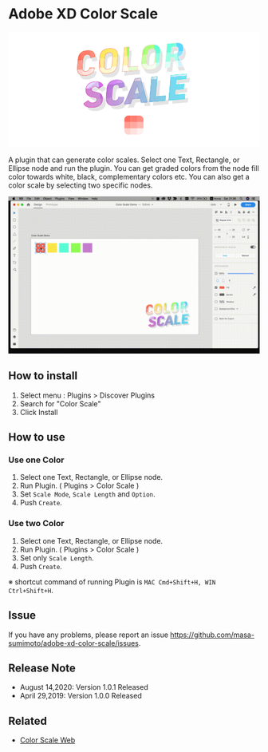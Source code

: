 # Adobe XD Color Scale

![mainvisual](https://github.com/masa-sumimoto/adobe-xd-color-scale/blob/main/assets/images/mainvisual.png)

A plugin that can generate color scales. Select one Text, Rectangle, or Ellipse node and run the plugin. You can get graded colors from the node fill color towards white, black, complementary colors etc. You can also get a color scale by selecting two specific nodes.

![operation-example](https://github.com/masa-sumimoto/adobe-xd-color-scale/blob/main/assets/images/operation-example.gif)

## How to install

1. Select menu : Plugins > Discover Plugins
2. Search for "Color Scale"
3. Click Install

## How to use

### Use one Color

1. Select one Text, Rectangle, or Ellipse node.
2. Run Plugin. ( Plugins > Color Scale )
3. Set `Scale Mode`, `Scale Length` and `Option`.
4. Push `Create`.

### Use two Color

1. Select one Text, Rectangle, or Ellipse node.
2. Run Plugin. ( Plugins > Color Scale )
3. Set only `Scale Length`.
4. Push `Create`.

※ shortcut command of running Plugin is `MAC Cmd+Shift+H, WIN Ctrl+Shift+H`.

## Issue

If you have any problems, please report an issue https://github.com/masa-sumimoto/adobe-xd-color-scale/issues.

## Release Note

- August 14,2020: Version 1.0.1 Released
- April 29,2019: Version 1.0.0 Released

## Related

- [Color Scale Web](https://color-scale.masa-sumimoto.com/)

